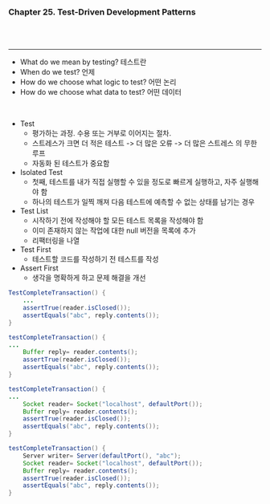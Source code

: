 ### Chapter 25. Test-Driven Development Patterns
<br>


<br>

---
- What do we mean by testing? 테스트란
- When do we test? 언제
- How do we choose what logic to test? 어떤 논리
- How do we choose what data to test? 어떤 데이터

<br>

- Test
  - 평가하는 과정. 수용 또는 거부로 이어지는 절차. 
  - 스트레스가 크면 더 적은 테스트 -> 더 많은 오류 -> 더 많은 스트레스 의 무한 루프
  - 자동화 된 테스트가 중요함
- Isolated Test
  - 첫째, 테스트를 내가 직접 실행할 수 있을 정도로 빠르게 실행하고, 자주 실행해야 함 
  - 하나의 테스트가 일찍 깨져 다음 테스트에 예측할 수 없는 상태를 남기는 경우
- Test List
  - 시작하기 전에 작성해야 할 모든 테스트 목록을 작성해야 함
  - 이미 존재하지 않는 작업에 대한 null 버전을 목록에 추가
  - 리팩터링을 나열
- Test First
  - 테스트할 코드를 작성하기 전 테스트를 작성
- Assert First
  - 생각을 명확하게 하고 문제 해결을 개선
  

``` java
TestCompleteTransaction() {
    ...
    assertTrue(reader.isClosed());
    assertEquals("abc", reply.contents());
}

testCompleteTransaction() {
...
    Buffer reply= reader.contents();
    assertTrue(reader.isClosed());
    assertEquals("abc", reply.contents());
}

testCompleteTransaction() {
...
    Socket reader= Socket("localhost", defaultPort());
    Buffer reply= reader.contents();
    assertTrue(reader.isClosed());
    assertEquals("abc", reply.contents());
}

testCompleteTransaction() {
    Server writer= Server(defaultPort(), "abc");
    Socket reader= Socket("localhost", defaultPort());
    Buffer reply= reader.contents();
    assertTrue(reader.isClosed());
    assertEquals("abc", reply.contents());
}
```